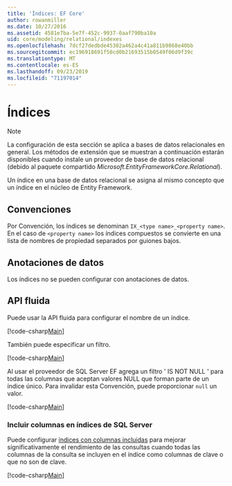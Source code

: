 ```yaml
---
title: 'Índices: EF Core'
author: rowanmiller
ms.date: 10/27/2016
ms.assetid: 4581e7ba-5e7f-452c-9937-0aaf790ba10a
uid: core/modeling/relational/indexes
ms.openlocfilehash: 7dcf27dedbde45302a462a4c41a811b9868e40bb
ms.sourcegitcommit: ec196918691f50cd0b21693515b0549f06d9f39c
ms.translationtype: MT
ms.contentlocale: es-ES
ms.lasthandoff: 09/23/2019
ms.locfileid: "71197014"
---
```

# <a name="indexes"></a>Índices

> [!NOTE]  
> La configuración de esta sección se aplica a bases de datos relacionales en general. Los métodos de extensión que se muestran a continuación estarán disponibles cuando instale un proveedor de base de datos relacional (debido al paquete compartido *Microsoft.EntityFrameworkCore.Relational*).

Un índice en una base de datos relacional se asigna al mismo concepto que un índice en el núcleo de Entity Framework.

## <a name="conventions"></a>Convenciones

Por Convención, los índices se denominan `IX_<type name>_<property name>`. En el caso de `<property name>` los índices compuestos se convierte en una lista de nombres de propiedad separados por guiones bajos.

## <a name="data-annotations"></a>Anotaciones de datos

Los índices no se pueden configurar con anotaciones de datos.

## <a name="fluent-api"></a>API fluida

Puede usar la API fluida para configurar el nombre de un índice.

[!code-csharp[Main](../../../../samples/core/Modeling/FluentAPI/Relational/IndexName.cs?name=Model&highlight=9)]

También puede especificar un filtro.

[!code-csharp[Main](../../../../samples/core/Modeling/FluentAPI/Relational/IndexFilter.cs?name=Model&highlight=9)]

Al usar el proveedor de SQL Server EF agrega un filtro ' IS NOT NULL ' para todas las columnas que aceptan valores NULL que forman parte de un índice único. Para invalidar esta Convención, puede proporcionar `null` un valor.

[!code-csharp[Main](../../../../samples/core/Modeling/FluentAPI/Relational/IndexNoFilter.cs?name=Model&highlight=10)]

### <a name="include-columns-in-sql-server-indexes"></a>Incluir columnas en índices de SQL Server

Puede configurar [índices con columnas incluidas](https://docs.microsoft.com/sql/relational-databases/indexes/create-indexes-with-included-columns) para mejorar significativamente el rendimiento de las consultas cuando todas las columnas de la consulta se incluyen en el índice como columnas de clave o que no son de clave.

[!code-csharp[Main](../../../../samples/core/Modeling/FluentAPI/Relational/ForSqlServerHasIndex.cs?name=Model)]
